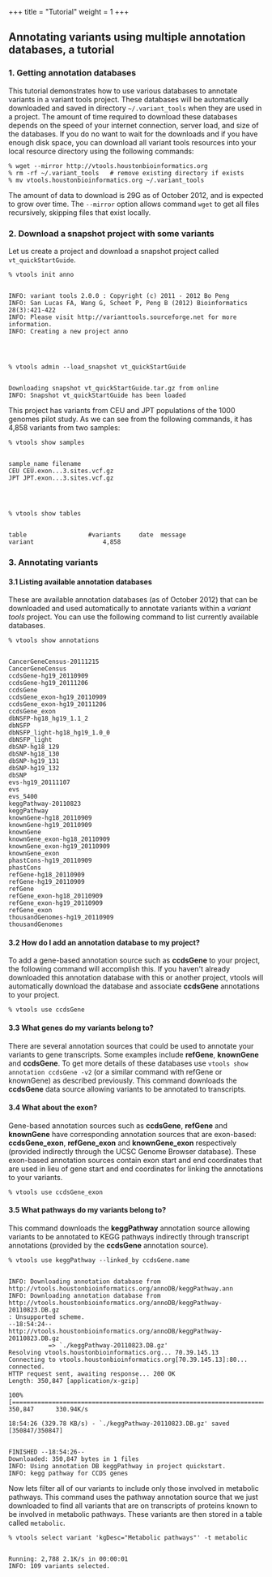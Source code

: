 

+++
title = "Tutorial"
weight = 1
+++


## Annotating variants using multiple annotation databases, a tutorial 



### 1. Getting annotation databases

This tutorial demonstrates how to use various databases to annotate variants in a variant tools project. These databases will be automatically downloaded and saved in directory `~/.variant_tools` when they are used in a project. The amount of time required to download these databases depends on the speed of your internet connection, server load, and size of the databases. If you do no want to wait for the downloads and if you have enough disk space, you can download all variant tools resources into your local resource directory using the following commands: 



    % wget --mirror http://vtools.houstonbioinformatics.org
    % rm -rf ~/.variant_tools   # remove existing directory if exists
    % mv vtools.houstonbioinformatics.org ~/.variant_tools
    

The amount of data to download is 29G as of October 2012, and is expected to grow over time. The `--mirror` option allows command `wget` to get all files recursively, skipping files that exist locally. 



### 2. Download a snapshot project with some variants

Let us create a project and download a snapshot project called `vt_quickStartGuide`. 



    % vtools init anno
    

    INFO: variant tools 2.0.0 : Copyright (c) 2011 - 2012 Bo Peng
    INFO: San Lucas FA, Wang G, Scheet P, Peng B (2012) Bioinformatics 28(3):421-422
    INFO: Please visit http://varianttools.sourceforge.net for more information.
    INFO: Creating a new project anno
    



    % vtools admin --load_snapshot vt_quickStartGuide
    

    Downloading snapshot vt_quickStartGuide.tar.gz from online
    INFO: Snapshot vt_quickStartGuide has been loaded
    

This project has variants from CEU and JPT populations of the 1000 genomes pilot study. As we can see from the following commands, it has 4,858 variants from two samples: 



    % vtools show samples
    

    sample_name	filename
    CEU	CEU.exon...3.sites.vcf.gz
    JPT	JPT.exon...3.sites.vcf.gz
    



    % vtools show tables
    

    table                 #variants     date  message
    variant                   4,858   
    



### 3. Annotating variants

#### 3.1 Listing available annotation databases

These are available annotation databases (as of October 2012) that can be downloaded and used automatically to annotate variants within a *variant tools* project. You can use the following command to list currently available databases. 



    % vtools show annotations
    

    CancerGeneCensus-20111215
    CancerGeneCensus
    ccdsGene-hg19_20110909
    ccdsGene-hg19_20111206
    ccdsGene
    ccdsGene_exon-hg19_20110909
    ccdsGene_exon-hg19_20111206
    ccdsGene_exon
    dbNSFP-hg18_hg19_1.1_2
    dbNSFP
    dbNSFP_light-hg18_hg19_1.0_0
    dbNSFP_light
    dbSNP-hg18_129
    dbSNP-hg18_130
    dbSNP-hg19_131
    dbSNP-hg19_132
    dbSNP
    evs-hg19_20111107
    evs
    evs_5400
    keggPathway-20110823
    keggPathway
    knownGene-hg18_20110909
    knownGene-hg19_20110909
    knownGene
    knownGene_exon-hg18_20110909
    knownGene_exon-hg19_20110909
    knownGene_exon
    phastCons-hg19_20110909
    phastCons
    refGene-hg18_20110909
    refGene-hg19_20110909
    refGene
    refGene_exon-hg18_20110909
    refGene_exon-hg19_20110909
    refGene_exon
    thousandGenomes-hg19_20110909
    thousandGenomes
    



#### 3.2 How do I add an annotation database to my project?

To add a gene-based annotation source such as **ccdsGene** to your project, the following command will accomplish this. If you haven't already downloaded this annotation database with this or another project, vtools will automatically download the database and associate **ccdsGene** annotations to your project. 



    % vtools use ccdsGene
    



#### 3.3 What genes do my variants belong to?

There are several annotation sources that could be used to annotate your variants to gene transcripts. Some examples include **refGene**, **knownGene** and **ccdsGene**. To get more details of these databases use `vtools show annotation ccdsGene -v2` (or a similar command with refGene or knownGene) as described previously. This command downloads the **ccdsGene** data source allowing variants to be annotated to transcripts. 



#### 3.4 What about the exon?

Gene-based annotation sources such as **ccdsGene**, **refGene** and **knownGene** have corresponding annotation sources that are exon-based: **ccdsGene_exon**, **refGene_exon** and **knownGene_exon** respectively (provided indirectly through the UCSC Genome Browser database). These exon-based annotation sources contain exon start and end coordinates that are used in lieu of gene start and end coordinates for linking the annotations to your variants. 



    % vtools use ccdsGene_exon
    



#### 3.5 What pathways do my variants belong to? 

This command downloads the **keggPathway** annotation source allowing variants to be annotated to KEGG pathways indirectly through transcript annotations (provided by the **ccdsGene** annotation source). 



    % vtools use keggPathway --linked_by ccdsGene.name
    

    INFO: Downloading annotation database from http://vtools.houstonbioinformatics.org/annoDB/keggPathway.ann
    INFO: Downloading annotation database from http://vtools.houstonbioinformatics.org/annoDB/keggPathway-20110823.DB.gz
    : Unsupported scheme.
    --18:54:24--  http://vtools.houstonbioinformatics.org/annoDB/keggPathway-20110823.DB.gz
               => `./keggPathway-20110823.DB.gz'
    Resolving vtools.houstonbioinformatics.org... 70.39.145.13
    Connecting to vtools.houstonbioinformatics.org[70.39.145.13]:80... connected.
    HTTP request sent, awaiting response... 200 OK
    Length: 350,847 [application/x-gzip]
    
    100%[=============================================================================>] 350,847      330.94K/s             
    
    18:54:26 (329.78 KB/s) - `./keggPathway-20110823.DB.gz' saved [350847/350847]
    
    
    FINISHED --18:54:26--
    Downloaded: 350,847 bytes in 1 files
    INFO: Using annotation DB keggPathway in project quickstart.
    INFO: kegg pathway for CCDS genes
    

Now lets filter all of our variants to include only those involved in metabolic pathways. This command uses the pathway annotation source that we just downloaded to find all variants that are on transcripts of proteins known to be involved in metabolic pathways. These variants are then stored in a table called `metabolic`. 



    % vtools select variant 'kgDesc="Metabolic pathways"' -t metabolic                                                                                        
    

    Running: 2,788 2.1K/s in 00:00:01
    INFO: 109 variants selected.